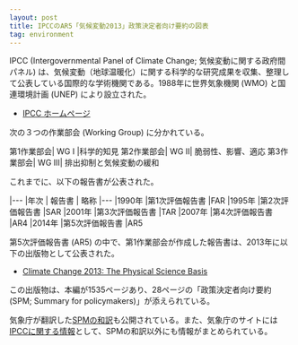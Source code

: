 ```yaml
---
layout: post
title: IPCCのAR5「気候変動2013」政策決定者向け要約の図表
tag: environment
---
```

IPCC (Intergovernmental Panel of Climate Change; 気候変動に関する政府間パネル) は、気候変動（地球温暖化）に関する科学的な研究成果を収集、整理して公表している国際的な学術機関である。1988年に世界気象機関 (WMO) と国連環境計画 (UNEP) により設立された。

- [IPCC ホームページ](http://www.ipcc.ch/)

次の３つの作業部会 (Working Group) に分かれている。

第1作業部会| WG I |科学的知見
第2作業部会| WG II| 脆弱性、影響、適応
第3作業部会| WG III| 排出抑制と気候変動の緩和

これまでに、以下の報告書が公表された。

|---
|年次 | 報告書 | 略称
|---
|1990年 |第1次評価報告書 |FAR
|1995年 |第2次評価報告書 |SAR
|2001年 |第3次評価報告書 |TAR
|2007年 |第4次評価報告書 |AR4
|2014年 |第5次評価報告書 |AR5

第5次評価報告書 (AR5) の中で、第1作業部会が作成した報告書は、2013年に以下の出版物として公表された。

- [Climate Change 2013: The Physical Science Basis](http://www.climatechange2013.org/)

この出版物は、本編が1535ページあり、28ページの「政策決定者向け要約 (SPM; Summary for policymakers)」が添えられている。

気象庁が翻訳した[SPMの和訳](http://www.climatechange2013.org/images/report/WG1AR5_SPM_brochure_jp.pdf)も公開されている。また、気象庁のサイトには[IPCCに関する情報](http://www.data.jma.go.jp/cpdinfo/ipcc/index.html)として、SPMの和訳以外にも情報がまとめられている。



